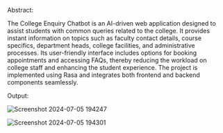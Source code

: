 Abstract:

The College Enquiry Chatbot is an AI-driven web application designed to assist students with common queries related to the college. It provides instant information on topics such as faculty contact details, course specifics, department heads, college facilities, and administrative processes. Its user-friendly interface includes options for booking appointments and accessing FAQs, thereby reducing the workload on college staff and enhancing the student experience. The project is implemented using Rasa and integrates both frontend and backend components seamlessly.

Output:

![Screenshot 2024-07-05 194247](https://github.com/NaveenBurujula/College-Enquiry-Chatbot/assets/168223373/653fbe81-fb11-4a17-953b-434979bf915b)


![Screenshot 2024-07-05 194301](https://github.com/NaveenBurujula/College-Enquiry-Chatbot/assets/168223373/dffb35ed-a2c1-44b4-aafc-2fa5b532e695)
